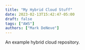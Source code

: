 ```yaml
---
title: "My Hybrid Cloud Stuff"
date: 2023-02-13T15:42:47-05:00
draft: false
tags: ["AWS"]
authors: ["Mark DeNeve"]
---
```


An example hybrid cloud repository.